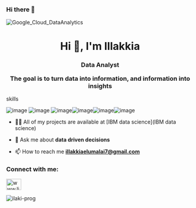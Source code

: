 ### Hi there 👋
![Google_Cloud_DataAnalytics](https://user-images.githubusercontent.com/100082194/175823778-406a770a-4a10-4d82-8d40-9cbafa7ec1ab.gif)


<h1 align="center">Hi 👋, I'm Illakkia</h1>
<h3 align="center">Data Analyst                                                                                                                                              

 The goal is to turn data into information, and information into insights</h3>

skills 

![image](https://user-images.githubusercontent.com/100082194/175824072-ee845196-2d8e-4127-950d-219f3d6a1943.png) ![image](https://user-images.githubusercontent.com/100082194/175824146-55c56fe2-3416-443c-a4bc-9110eee61387.png) ![image](https://user-images.githubusercontent.com/100082194/175824185-3e61e5d1-e8c0-475c-b416-07795b3bd870.png)![image](https://user-images.githubusercontent.com/100082194/175824210-6a3122c6-fcdf-4726-9b78-4cb2a1d85dd6.png)![image](https://user-images.githubusercontent.com/100082194/175824219-3a5356e0-103a-4f76-a2eb-30f399e9048e.png)![image](https://user-images.githubusercontent.com/100082194/175824249-76a9c204-21f1-4e4f-9384-c6428c7844a6.png)







- 👨‍💻 All of my projects are available at [IBM data science](IBM data science)

- 💬 Ask me about **data driven decisions**

- 📫 How to reach me **illakkiaelumalai7@gmail.com**

<h3 align="left">Connect with me:</h3>
<p align="left">
<a href="https://linkedin.com/in/www.linkedin.com/in/illakkia" target="blank"><img align="center" src="https://raw.githubusercontent.com/rahuldkjain/github-profile-readme-generator/master/src/images/icons/Social/linked-in-alt.svg" alt="www.linkedin.com/in/illakkia" height="30" width="40" /></a>
</p>

<p><img align="center" src="https://github-readme-stats.vercel.app/api/top-langs?username=ilaki-prog&show_icons=true&locale=en&layout=compact" alt="ilaki-prog" /></p>


